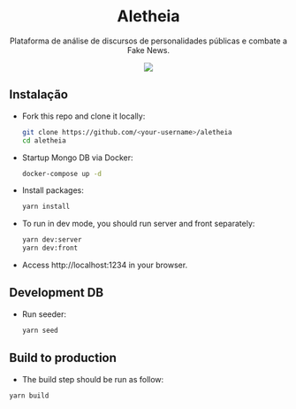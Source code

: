 <h1 align="center">Aletheia</h1>

<p align="center">Plataforma de análise de discursos de personalidades públicas e combate a Fake News.</p>

<p align="center">
  <a href="https://lerna.js.org" target="_blank" rel="nofollow noopener"><img src="https://img.shields.io/badge/maintained%20with-lerna-cc00ff.svg" /></a>
</p>

## Instalação

- Fork this repo and clone it locally:
  ``` sh
  git clone https://github.com/<your-username>/aletheia
  cd aletheia
  ```
- Startup Mongo DB via Docker:
  ``` sh
  docker-compose up -d
  ```
- Install packages:
  ``` sh
  yarn install
  ```
- To run in dev mode, you should run server and front separately:
  ``` sh
  yarn dev:server
  yarn dev:front
  ```
- Access http://localhost:1234 in your browser.

## Development DB

- Run seeder:
  ``` sh
  yarn seed
  ```
## Build to production

- The build step should be run as follow:
```
yarn build
```